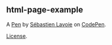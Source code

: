 html-page-example
-----------------


A [Pen](http://codepen.io/seblav/pen/pbqzyx) by [Sébastien Lavoie](http://codepen.io/seblav) on [CodePen](http://codepen.io/).

[License](http://codepen.io/seblav/pen/pbqzyx/license).
